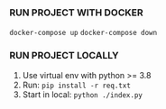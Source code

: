 ### RUN PROJECT WITH DOCKER
`docker-compose up`
`docker-compose down`

### RUN PROJECT LOCALLY
1. Use virtual env with python >= 3.8
2. Run:
`pip install -r req.txt`
3. Start in local:
`python ./index.py`